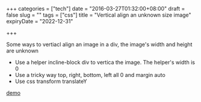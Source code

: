 +++
categories = ["tech"]
date = "2016-03-27T01:32:00+08:00"
draft = false
slug = ""
tags = ["css"]
title = "Vertical align an unknown size image"
expiryDate = "2022-12-31"

+++

Some ways to vertiacl align an image in a div, the image's width and height are unknown

- Use a helper incline-block div to vertica the image. The helper's width is 0
- Use a tricky way top, right, bottom, left all 0 and margin auto
- Use css transform translateY

[demo](http://codepen.io/elaijuh/pen/pygbBy)

